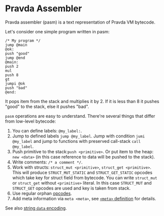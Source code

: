 # Pravda Assembler

Pravda assembler (pasm) is a text representation of Pravda VM bytecode.
 
Let's consider one simple program written in pasm:

```
/* My program */
jump @main
@ok:
push "good"
jump @end
@main:
push 2
mul
push 8
gt
jumpi @ok
push "bad"
@end:
```

It pops item from the stack and multiplies it by 2. If it is less than 8 it pushes "good" to the stack, else it pushes "bad".

`pasm` operations are easy to understand. There're several things that differ from low-level bytecode: 

1. You can define labels: `@my_label:`.
2. Jump to defined labels `jump @my_label`. Jump with condition `jumi @my_label` and jump to functions with preserved call-stack `call @my_label`.
3. Push primitive to the stack:`push <primitive>`. Or put item to the heap: `new <data>` (in this case reference to data will be pushed to the stack).
4. Write comments: `/* a comment */`.
5. Work with structs: `struct_mut <primitive>`, `struct_get <primitive>`. This will produce `STRUCT_MUT_STATIC` and `STRUCT_GET_STATIC` opcodes which take key for struct field from bytecode. You can write `struct_mut` or `struct_get` without `<primitive>` literal. In this case `STRUCT_MUT` and `STRUCT_GET` opcodes are used and key is taken from stack.
6. Use regular orphan [opcodes](opcodes.md).
7. Add meta information via `meta <meta>`, see [`<meta>` definition](meta.md) for details. 

See also [string `data` encoding](data.md).
